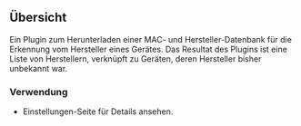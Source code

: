 ## Übersicht

Ein Plugin zum Herunterladen einer MAC- und Hersteller-Datenbank für die Erkennung vom Hersteller eines Gerätes. Das Resultat des Plugins ist eine Liste von Herstellern, verknüpft zu Geräten, deren Hersteller bisher unbekannt war.

### Verwendung

- Einstellungen-Seite für Details ansehen.

